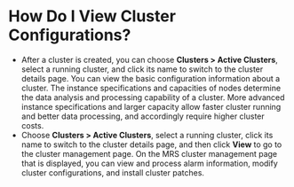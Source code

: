 # How Do I View Cluster Configurations?<a name="EN-US_TOPIC_0125375829"></a>

-   After a cluster is created, you can choose  **Clusters \> Active Clusters**, select a running cluster, and click its name to switch to the cluster details page. You can view the basic configuration information about a cluster. The instance specifications and capacities of nodes determine the data analysis and processing capability of a cluster. More advanced instance specifications and larger capacity allow faster cluster running and better data processing, and accordingly require higher cluster costs.
-   Choose  **Clusters \> Active Clusters**, select a running cluster, click its name to switch to the cluster details page, and then click **View**  to go to the cluster management page. On the MRS cluster management page that is displayed, you can view and process alarm information, modify cluster configurations, and install cluster patches.

